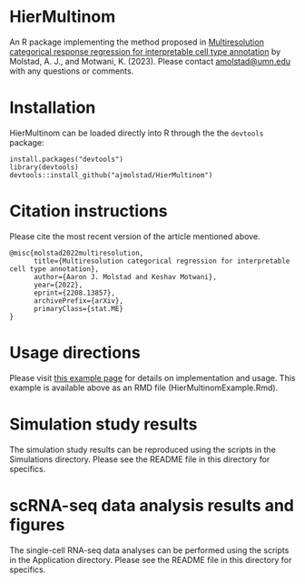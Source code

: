 # HierMultinom
An R package implementing the method proposed in [Multiresolution categorical response regression for interpretable cell type annotation](https://arxiv.org/abs/2208.13857) by Molstad, A. J., and Motwani, K. (2023). Please contact amolstad@umn.edu with any questions or comments. 

# Installation
HierMultinom can be loaded directly into R through the the `devtools` package:
```{r}
install.packages("devtools")
library(devtools)
devtools::install_github("ajmolstad/HierMultinom")
```
# Citation instructions
Please cite the most recent version of the article mentioned above. 
```
@misc{molstad2022multiresolution,
      title={Multiresolution categorical regression for interpretable cell type annotation}, 
      author={Aaron J. Molstad and Keshav Motwani},
      year={2022},
      eprint={2208.13857},
      archivePrefix={arXiv},
      primaryClass={stat.ME}
}
```
# Usage directions
Please visit [this example page](https://ajmolstad.github.io/docs/HierMultinomExample.html) for details on implementation and usage. This example is available above as an RMD file (HierMultinomExample.Rmd). 

# Simulation study results
The simulation study results can be reproduced using the scripts in the Simulations directory. Please see the README file in this directory for specifics. 

# scRNA-seq data analysis results and figures
The single-cell RNA-seq data analyses can be performed using the scripts in the Application directory. Please see the README file in this directory for specifics. 
